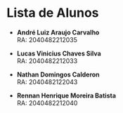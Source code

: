 # Lista de Alunos

- **André Luiz Araujo Carvalho**  
  RA: 2040482212035

- **Lucas Vinicius Chaves Silva**  
  RA: 2040482212033

- **Nathan Domingos Calderon**  
  RA: 2040482122043

- **Rennan Henrique Moreira Batista**  
  RA: 2040482212040